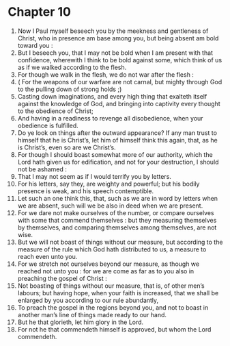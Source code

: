 # Chapter 10

1. Now I Paul myself beseech you by the meekness and gentleness of Christ, who in presence am base among you, but being absent am bold toward you :
2. But I beseech you, that I may not be bold when I am present with that confidence, wherewith I think to be bold against some, which think of us as if we walked according to the flesh.
3. For though we walk in the flesh, we do not war after the flesh :
4. ( For the weapons of our warfare are not carnal, but mighty through God to the pulling down of strong holds ;)
5. Casting down imaginations, and every high thing that exalteth itself against the knowledge of God, and bringing into captivity every thought to the obedience of Christ;
6. And having in a readiness to revenge all disobedience, when your obedience is fulfilled.
7. Do ye look on things after the outward appearance? If any man trust to himself that he is Christ’s, let him of himself think this again, that, as he is Christ’s, even so are we Christ’s.
8. For though I should boast somewhat more of our authority, which the Lord hath given us for edification, and not for your destruction, I should not be ashamed :
9. That I may not seem as if I would terrify you by letters.
10. For his letters, say they, are weighty and powerful; but his bodily presence is weak, and his speech contemptible.
11. Let such an one think this, that, such as we are in word by letters when we are absent, such will we be also in deed when we are present.
12. For we dare not make ourselves of the number, or compare ourselves with some that commend themselves : but they measuring themselves by themselves, and comparing themselves among themselves, are not wise.
13. But we will not boast of things without our measure, but according to the measure of the rule which God hath distributed to us, a measure to reach even unto you.
14. For we stretch not ourselves beyond our measure, as though we reached not unto you : for we are come as far as to you also in preaching the gospel of Christ :
15. Not boasting of things without our measure, that is, of other men’s labours; but having hope, when your faith is increased, that we shall be enlarged by you according to our rule abundantly,
16. To preach the gospel in the regions beyond you, and not to boast in another man’s line of things made ready to our hand.
17. But he that glorieth, let him glory in the Lord.
18. For not he that commendeth himself is approved, but whom the Lord commendeth.

